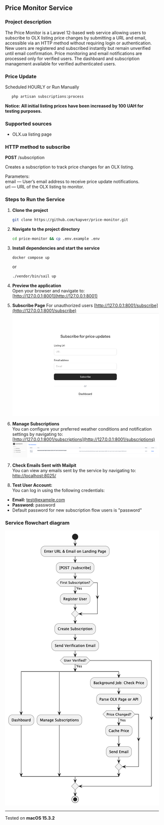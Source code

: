 ## Price Monitor Service

### Project description

The Price Monitor is a Laravel 12-based web service allowing users to subscribe to OLX listing price changes by submitting a URL and email, accessible via an HTTP method without requiring login or authentication. 
New users are registered and subscribed instantly but remain unverified until email confirmation. Price monitoring and email notifications are processed only for verified users. 
The dashboard and subscription management available for verified authenticated users.

### Price Update 
Scheduled HOURLY or Run Manually

   ```bash
      php artisan subscriptions:process
   ```

**Notice: All initial listing prices have been increased by 100 UAH for testing purposes.**

### Supported sources
 - OLX.ua listing page

### HTTP method to subscribe    
   **POST** /subscription

   Creates a subscription to track price changes for an OLX listing.

   Parameters:  
   email — User’s email address to receive price update notifications.  
   url — URL of the OLX listing to monitor.

### Steps to Run the Service

1. **Clone the project**
   ```bash
   git clone https://github.com/kapver/price-monitor.git
   ```

2. **Navigate to the project directory**
   ```bash
   cd price-monitor && cp .env.example .env
   ```

3. **Install dependencies and start the service**
   ```bash
   docker compose up
   ```
   or
   ```bash
   ./vendor/bin/sail up
   ```

4. **Preview the application**  
   Open your browser and navigate to:  
   [http://127.0.0.1:8001](http://127.0.0.1:8001)


5. **Subscribe Page**
   For unauthorized users
   [http://127.0.0.1:8001/subscribe](http://127.0.0.1:8001/subscribe)
   ![Settings Screenshot](public/images/subscribe-landing.png)


6. **Manage Subscriptions**  
   You can configure your preferred weather conditions and notification settings by navigating to:  
   [http://127.0.0.1:8001/subscriptions](http://127.0.0.1:8001/subscriptions)
   ![Settings Screenshot](public/images/subscriptions.png)

7. **Check Emails Sent with Mailpit**  
   You can view any emails sent by the service by navigating to:  
   [http://localhost:8025/](http://localhost:8025/)


8. **Test User Account:**  
   You can log in using the following credentials:

- **Email:** test@example.com
- **Password:** password
- Default password for new subscription flow users is "password"


### Service flowchart diagram

![Settings Screenshot](public/images/diagram.png)

---

Tested on **macOS 15.3.2**